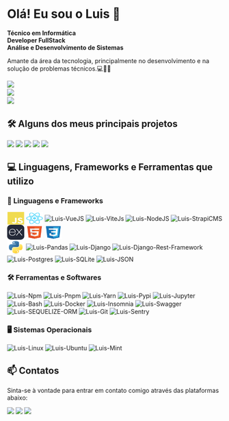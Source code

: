 # Olá! Eu sou o Luis 👋

**Técnico em Informática**
<br/>
**Developer FullStack** 
<br/>
**Análise e Desenvolvimento de Sistemas**

Amante da área da tecnologia, principalmente no desenvolvimento e na solução de problemas técnicos.💻👨‍💻

<div>
  <img src="https://github-readme-stats.vercel.app/api?username=luismonteiromno&show_icons=true&theme=radical"/> 
  <br>
  <img src="https://streak-stats.demolab.com/?user=luismonteiromno&theme=radical">
  <br/>
  <img src="https://github-readme-stats.vercel.app/api/top-langs/?username=luismonteiromno&theme=radical&layout=compact"/>
</div>

## 🛠️ Alguns dos meus principais projetos
<div>
  <img src="https://github-readme-stats.vercel.app/api/pin/?username=luismonteiromno&repo=Sneakers-Store-API&theme=radical"/>
  <img src="https://github-readme-stats.vercel.app/api/pin/?username=luismonteiromno&repo=NodejsAPI-&theme=radical"/>
  <img src="https://github-readme-stats.vercel.app/api/pin/?username=luismonteiromno&repo=Sentryperfomance&theme=radical"/>
  <img src="https://github-readme-stats.vercel.app/api/pin/?username=luismonteiromno&repo=Crud-of-courses&theme=radical"/>
  <img src="https://github-readme-stats.vercel.app/api/pin/?username=luismonteiromno&repo=service-nodeJS&theme=radical"/>
</div>

## 💻 Linguagens, Frameworks e Ferramentas que utilizo

### 🔧 Linguagens e Frameworks
<div>
 <img align="center" alt="Luis-Js" height="30" width="40" src="https://raw.githubusercontent.com/devicons/devicon/master/icons/javascript/javascript-plain.svg">
  <img align="center" alt="Luis-React" height="30" width="40" src="https://raw.githubusercontent.com/devicons/devicon/master/icons/react/react-original.svg">
  <img align="center" alt="Luis-VueJS" height="37" width="40" src="https://cdn.jsdelivr.net/gh/devicons/devicon@latest/icons/vuejs/vuejs-original.svg">
  <img align="center" alt="Luis-ViteJs" height="37" width="40" src="https://cdn.jsdelivr.net/gh/devicons/devicon@latest/icons/vitejs/vitejs-original.svg">
  <img align="center" alt="Luis-NodeJS" height="55" width="40" src="https://cdn.jsdelivr.net/gh/devicons/devicon@latest/icons/nodejs/nodejs-original-wordmark.svg"/> 
  <img align="center" alt="Luis-StrapiCMS" height="55" width="100" src="https://web.archive.org/web/20240924092016im_/https://strapi.io/assets/strapi-logo-light.svg"/>
  <img align="center" alt="Luis-ExpressJS" height="35" width="40" src="https://raw.githubusercontent.com/tandpfun/skill-icons/59059d9d1a2c092696dc66e00931cc1181a4ce1f/icons/ExpressJS-Dark.svg"/> 
  <img align="center" alt="Luis-HTML" height="30" width="40" src="https://raw.githubusercontent.com/devicons/devicon/master/icons/html5/html5-original.svg">
  <img align="center" alt="Luis-CSS" height="30" width="40" src="https://raw.githubusercontent.com/devicons/devicon/master/icons/css3/css3-original.svg">
  <br/>
  <img align="center" alt="Luis-Python" height="35" width="40" src="https://raw.githubusercontent.com/devicons/devicon/master/icons/python/python-original.svg">
  <img align="center" alt="Luis-Pandas" height="35" width="40" src="https://cdn.jsdelivr.net/gh/devicons/devicon@latest/icons/pandas/pandas-original.svg"/>
  <img align="center" alt="Luis-Django" height="80" width="70" src="https://cdn.jsdelivr.net/gh/devicons/devicon@latest/icons/django/django-plain-wordmark.svg"/>
  <img align="center" alt="Luis-Django-Rest-Framework" height="85" width="90" src="https://cdn.jsdelivr.net/gh/devicons/devicon@latest/icons/djangorest/djangorest-original.svg"/>
  <img align="center" alt="Luis-Postgres" height="40" width="40"   
   src="https://cdn.jsdelivr.net/gh/devicons/devicon/icons/postgresql/postgresql-original.svg"/>
  <img align="center" alt="Luis-SQLite" height="80" width="80" src="https://cdn.jsdelivr.net/gh/devicons/devicon@latest/icons/sqlite/sqlite-original-wordmark.svg"/>
  <img align="center" alt="Luis-JSON" height="35" width="40"   
   src="https://cdn.jsdelivr.net/gh/devicons/devicon@latest/icons/json/json-plain.svg"/> 
</div>

### 🛠️ Ferramentas e Softwares
<div>
  <img align="center" alt="Luis-Npm" height="40" width="40" src="https://cdn.jsdelivr.net/gh/devicons/devicon/icons/npm/npm-original-wordmark.svg"/>
  <img align="center" alt="Luis-Pnpm" height="40" width="30" src="https://cdn.jsdelivr.net/gh/devicons/devicon@latest/icons/pnpm/pnpm-original.svg"/>
  <img align="center" alt="Luis-Yarn" height="35" width="40" src="https://cdn.jsdelivr.net/gh/devicons/devicon/icons/yarn/yarn-original.svg">
  <img align="center" alt="Luis-Pypi" height="35" width="33" src="https://cdn.jsdelivr.net/gh/devicons/devicon@latest/icons/pypi/pypi-original.svg"/>
  <img align="center" alt="Luis-Jupyter" height="35" width="39" src="https://cdn.jsdelivr.net/gh/devicons/devicon@latest/icons/jupyter/jupyter-original-wordmark.svg"/>
  <img align="center" alt="Luis-Bash" height="35" width="40"   
   src="https://cdn.jsdelivr.net/gh/devicons/devicon@latest/icons/bash/bash-original.svg"/>
  <img align="center" alt="Luis-Docker" height="75" width="60"   
   src="https://cdn.jsdelivr.net/gh/devicons/devicon@latest/icons/docker/docker-original.svg"/>
  <img align="center" alt="Luis-Insomnia" height="35" width="40"   
   src="https://cdn.jsdelivr.net/gh/devicons/devicon@latest/icons/insomnia/insomnia-original.svg""/>
  <img align="center" alt="Luis-Swagger" height="35" width="40" src="https://cdn.jsdelivr.net/gh/devicons/devicon@latest/icons/swagger/swagger-original.svg""/>
  <img align="center" alt="Luis-SEQUELIZE-ORM" height="35" width="40" src="https://cdn.jsdelivr.net/gh/devicons/devicon@latest/icons/sequelize/sequelize-original.svg"/> 
  <img align="center" alt="Luis-Git" height="30" width="40" src="https://cdn.jsdelivr.net/gh/devicons/devicon/icons/git/git-original.svg"/>
  <img align="center" alt="Luis-Sentry" height="30" width="40" src="https://cdn.jsdelivr.net/gh/devicons/devicon@latest/icons/sentry/sentry-original.svg"/>
</div>

### 🖥️ Sistemas Operacionais
<div>
  <img align="center" alt="Luis-Linux" height="30" src="https://img.shields.io/badge/Linux-FCC624?style=for-the-badge&logo=linux&logoColor=black"/>
  <img align="center" alt="Luis-Ubuntu" height="30" src="https://img.shields.io/badge/Ubuntu-E95420?style=for-the-badge&logo=ubuntu&logoColor=black"/>
  <img align="center" alt="Luis-Mint" height="30" src="https://img.shields.io/badge/Linux_Mint-87CF3E?style=for-the-badge&logo=linux-mint&logoColor=black"/>
</div>

## 📫 Contatos
Sinta-se à vontade para entrar em contato comigo através das plataformas abaixo:
<div> 
  <a href="https://www.instagram.com/luiszflp/" target="_blank"><img src="https://img.shields.io/badge/Instagram-E4405F?style=for-the-badge&logo=instagram&logoColor=white" target="_blank"></a> 
  <a href="mailto:luismonteirodeveloper@gmail.com"><img src="https://img.shields.io/badge/-Gmail-%23333?style=for-the-badge&logo=gmail&logoColor=white" target="_blank"></a>
  <a href="https://www.linkedin.com/in/luis-monteiro-43a29b256" target="_blank"><img src="https://img.shields.io/badge/-LinkedIn-%230077B5?style=for-the-badge&logo=linkedin&logoColor=white" target="_blank"></a> 
</div>
